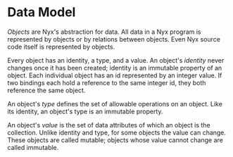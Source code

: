 # Data Model

_Objects_ are Nyx's abstraction for data. All data in a Nyx program is represented by objects or by relations between objects. Even Nyx source code itself is represented by objects.

Every object has an identity, a type, and a value. An object's _identity_ never changes once it has been created; identity is an immutable property of an object. Each individual object has an id represented by an integer value. If two bindings each hold a reference to the same integer id, they both reference the same object.

An object's _type_ defines the set of allowable operations on an object. Like its identity, an object's type is an immutable property.

An object's _value_ is the set of data attributes of which an object is the collection. Unlike identity and type, for some objects the value can change. These objects are called mutable; objects whose value cannot change are called immutable.